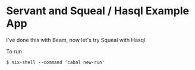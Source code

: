 # Servant and Squeal / Hasql Example App

I've done this with Beam, now let's try Squeal with Hasql

To run

```
$ nix-shell --command 'cabal new-run'
```
